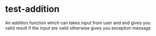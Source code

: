 # test-addition
An addition function which can takes input from user and and gives you valid result if the input are valid otherwise gives you exception message
